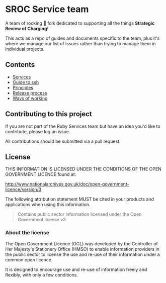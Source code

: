 # SROC Service team

A team of rocking 🎸 folk dedicated to supporting all the things **Strategic Review of Charging**!

This acts as a repo of guides and documents specific to the team, plus it's where we manage our list of issues rather than trying to manage them in individual projects.

## Contents

- [Services](/services/README.md)
- [Guide to ssh](ssh.md)
- [Principles](principles.md)
- [Release process](release_process.md)
- [Ways of working](ways_of_working.md)

## Contributing to this project

If you are not part of the Ruby Services team but have an idea you'd like to contribute, please log an issue.

All contributions should be submitted via a pull request.

## License

THIS INFORMATION IS LICENSED UNDER THE CONDITIONS OF THE OPEN GOVERNMENT LICENCE found at:

<http://www.nationalarchives.gov.uk/doc/open-government-licence/version/3>

The following attribution statement MUST be cited in your products and applications when using this information.

> Contains public sector information licensed under the Open Government license v3

### About the license

The Open Government Licence (OGL) was developed by the Controller of Her Majesty's Stationery Office (HMSO) to enable information providers in the public sector to license the use and re-use of their information under a common open licence.

It is designed to encourage use and re-use of information freely and flexibly, with only a few conditions.
